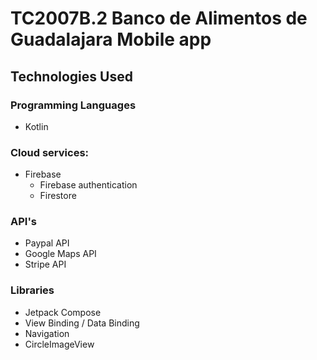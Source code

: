 # TC2007B.2 Banco de Alimentos de Guadalajara Mobile app
Technologies Used
---------------
### Programming Languages
- Kotlin
### Cloud services:
- Firebase
  - Firebase authentication
  - Firestore
### API's
- Paypal API
- Google Maps API
- Stripe API
### Libraries
- Jetpack Compose
- View Binding / Data Binding
- Navigation
- CircleImageView
